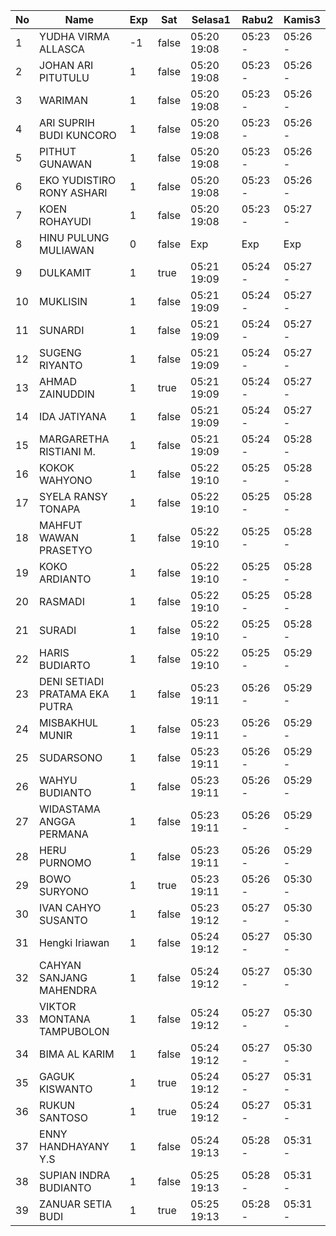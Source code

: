 | No | Name | Exp | Sat | Selasa1 | Rabu2 | Kamis3 |
|-----|-----|-----|-----|-----|-----|-----|
| 1 | YUDHA VIRMA ALLASCA | -1 | false | 05:20 19:08 | 05:23 - | 05:26 - |
| 2 | JOHAN ARI PITUTULU | 1 | false | 05:20 19:08 | 05:23 - | 05:26 - |
| 3 | WARIMAN | 1 | false | 05:20 19:08 | 05:23 - | 05:26 - |
| 4 | ARI SUPRIH BUDI KUNCORO | 1 | false | 05:20 19:08 | 05:23 - | 05:26 - |
| 5 | PITHUT GUNAWAN | 1 | false | 05:20 19:08 | 05:23 - | 05:26 - |
| 6 | EKO YUDISTIRO RONY ASHARI | 1 | false | 05:20 19:08 | 05:23 - | 05:26 - |
| 7 | KOEN ROHAYUDI | 1 | false | 05:20 19:08 | 05:23 - | 05:27 - |
| 8 | HINU PULUNG MULIAWAN | 0 | false | Exp | Exp | Exp |
| 9 | DULKAMIT | 1 | true | 05:21 19:09 | 05:24 - | 05:27 - |
| 10 | MUKLISIN | 1 | false | 05:21 19:09 | 05:24 - | 05:27 - |
| 11 | SUNARDI | 1 | false | 05:21 19:09 | 05:24 - | 05:27 - |
| 12 | SUGENG RIYANTO | 1 | false | 05:21 19:09 | 05:24 - | 05:27 - |
| 13 | AHMAD ZAINUDDIN | 1 | true | 05:21 19:09 | 05:24 - | 05:27 - |
| 14 | IDA JATIYANA | 1 | false | 05:21 19:09 | 05:24 - | 05:27 - |
| 15 | MARGARETHA RISTIANI M. | 1 | false | 05:21 19:09 | 05:24 - | 05:28 - |
| 16 | KOKOK WAHYONO | 1 | false | 05:22 19:10 | 05:25 - | 05:28 - |
| 17 | SYELA RANSY TONAPA | 1 | false | 05:22 19:10 | 05:25 - | 05:28 - |
| 18 | MAHFUT WAWAN PRASETYO | 1 | false | 05:22 19:10 | 05:25 - | 05:28 - |
| 19 | KOKO ARDIANTO | 1 | false | 05:22 19:10 | 05:25 - | 05:28 - |
| 20 | RASMADI | 1 | false | 05:22 19:10 | 05:25 - | 05:28 - |
| 21 | SURADI | 1 | false | 05:22 19:10 | 05:25 - | 05:28 - |
| 22 | HARIS BUDIARTO | 1 | false | 05:22 19:10 | 05:25 - | 05:29 - |
| 23 | DENI SETIADI PRATAMA EKA PUTRA | 1 | false | 05:23 19:11 | 05:26 - | 05:29 - |
| 24 | MISBAKHUL MUNIR | 1 | false | 05:23 19:11 | 05:26 - | 05:29 - |
| 25 | SUDARSONO | 1 | false | 05:23 19:11 | 05:26 - | 05:29 - |
| 26 | WAHYU BUDIANTO | 1 | false | 05:23 19:11 | 05:26 - | 05:29 - |
| 27 | WIDASTAMA ANGGA PERMANA | 1 | false | 05:23 19:11 | 05:26 - | 05:29 - |
| 28 | HERU PURNOMO | 1 | false | 05:23 19:11 | 05:26 - | 05:29 - |
| 29 | BOWO SURYONO | 1 | true | 05:23 19:11 | 05:26 - | 05:30 - |
| 30 | IVAN CAHYO SUSANTO | 1 | false | 05:23 19:12 | 05:27 - | 05:30 - |
| 31 | Hengki Iriawan | 1 | false | 05:24 19:12 | 05:27 - | 05:30 - |
| 32 | CAHYAN SANJANG MAHENDRA | 1 | false | 05:24 19:12 | 05:27 - | 05:30 - |
| 33 | VIKTOR MONTANA TAMPUBOLON | 1 | false | 05:24 19:12 | 05:27 - | 05:30 - |
| 34 | BIMA AL KARIM | 1 | false | 05:24 19:12 | 05:27 - | 05:30 - |
| 35 | GAGUK KISWANTO | 1 | true | 05:24 19:12 | 05:27 - | 05:31 - |
| 36 | RUKUN SANTOSO | 1 | true | 05:24 19:12 | 05:27 - | 05:31 - |
| 37 | ENNY HANDHAYANY Y.S | 1 | false | 05:24 19:13 | 05:28 - | 05:31 - |
| 38 | SUPIAN INDRA BUDIANTO | 1 | false | 05:25 19:13 | 05:28 - | 05:31 - |
| 39 | ZANUAR SETIA BUDI | 1 | true | 05:25 19:13 | 05:28 - | 05:31 - |
